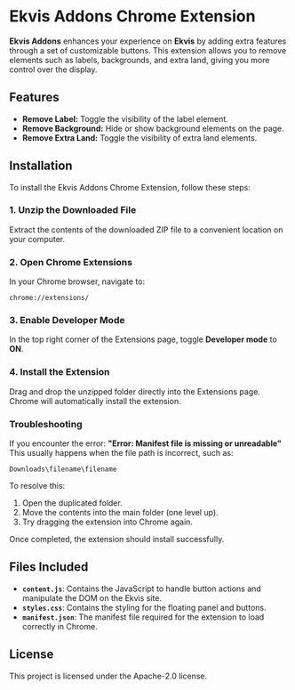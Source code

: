 # Ekvis Addons Chrome Extension

**Ekvis Addons** enhances your experience on **Ekvis** by adding extra features through a set of customizable buttons. This extension allows you to remove elements such as labels, backgrounds, and extra land, giving you more control over the display.

## Features
- **Remove Label:** Toggle the visibility of the label element.
- **Remove Background:** Hide or show background elements on the page.
- **Remove Extra Land:** Toggle the visibility of extra land elements.

## Installation

To install the Ekvis Addons Chrome Extension, follow these steps:

### 1. Unzip the Downloaded File
Extract the contents of the downloaded ZIP file to a convenient location on your computer.

### 2. Open Chrome Extensions
In your Chrome browser, navigate to:

`chrome://extensions/`

### 3. Enable Developer Mode
In the top right corner of the Extensions page, toggle **Developer mode** to **ON**.

### 4. Install the Extension
Drag and drop the unzipped folder directly into the Extensions page. Chrome will automatically install the extension.

### Troubleshooting
If you encounter the error:
**"Error: Manifest file is missing or unreadable"**  
This usually happens when the file path is incorrect, such as:

`Downloads\filename\filename`

To resolve this:
1. Open the duplicated folder.
2. Move the contents into the main folder (one level up).
3. Try dragging the extension into Chrome again.

Once completed, the extension should install successfully.

## Files Included

- **`content.js`**: Contains the JavaScript to handle button actions and manipulate the DOM on the Ekvis site.
- **`styles.css`**: Contains the styling for the floating panel and buttons.
- **`manifest.json`**: The manifest file required for the extension to load correctly in Chrome.

## License

This project is licensed under the Apache-2.0 license.
